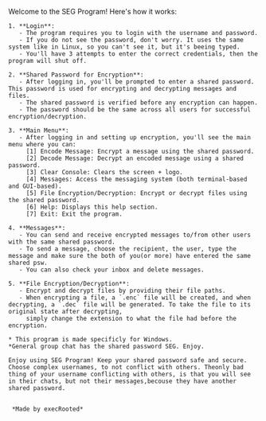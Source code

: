  Welcome to the SEG Program! Here's how it works:

    1. **Login**:
       - The program requires you to login with the username and password.
       - If you do not see the password, don't worry. It uses the same system like in Linux, so you can't see it, but it's beeing typed.
       - You'll have 3 attempts to enter the correct credentials, then the program will shut off.

    2. **Shared Password for Encryption**:
       - After logging in, you'll be prompted to enter a shared password. This password is used for encrypting and decrypting messages and files.
       - The shared password is verified before any encryption can happen.
       - The password should be the same across all users for successful encryption/decryption.

    3. **Main Menu**:
       - After logging in and setting up encryption, you'll see the main menu where you can:
         [1] Encode Message: Encrypt a message using the shared password.
         [2] Decode Message: Decrypt an encoded message using a shared password.
         [3] Clear Console: Clears the screen + logo.
         [4] Messages: Access the messaging system (both terminal-based and GUI-based).
         [5] File Encryption/Decryption: Encrypt or decrypt files using the shared password.
         [6] Help: Displays this help section.
         [7] Exit: Exit the program.

    4. **Messages**:
       - You can send and receive encrypted messages to/from other users with the same shared password.
       - To send a message, choose the recipient, the user, type the message and make sure the both of you(or more) have entered the same shared psw.
       - You can also check your inbox and delete messages.

    5. **File Encryption/Decryption**:
       - Encrypt and decrypt files by providing their file paths.
       - When encrypting a file, a `.enc` file will be created, and when decrypting, a `.dec` file will be generated. To take the file to its original state after decrypting,
         simply change the extension to what the file had before the encryption.

    * This program is made specificly for Windows.
    *General group chat has the shared password SEG. Enjoy.
    
    Enjoy using SEG Program! Keep your shared password safe and secure. Choose complex usernames, to not conflict with others. Theonly bad thing of your username conflicting with others, is that you will see in their chats, but not their messages,becouse they have another shared password. 
      
    
     *Made by execRooted*


